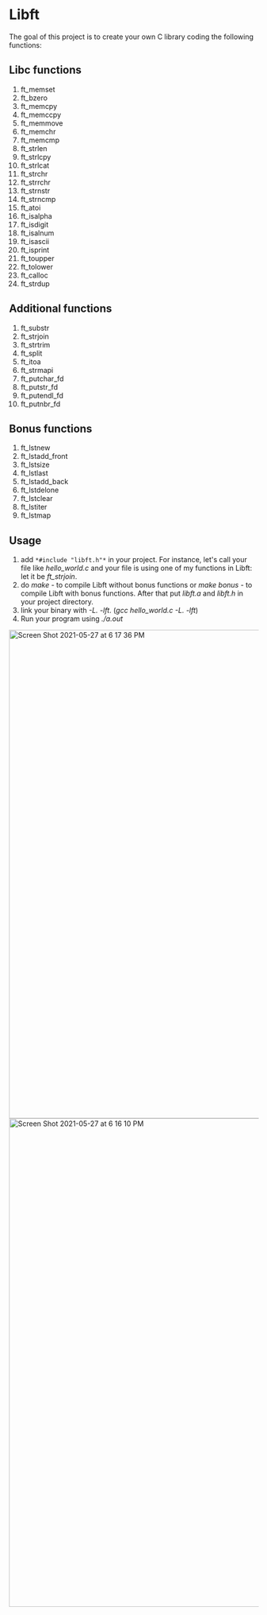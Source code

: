 # Libft
The goal of this project is to create your own C library coding the following functions:

## Libc functions
1) ft_memset
2) ft_bzero
3) ft_memcpy
4) ft_memccpy
5) ft_memmove
6) ft_memchr
7) ft_memcmp
8) ft_strlen
9) ft_strlcpy
10) ft_strlcat
11) ft_strchr
12) ft_strrchr
13) ft_strnstr
14) ft_strncmp
15) ft_atoi
16) ft_isalpha
17) ft_isdigit
18) ft_isalnum
19) ft_isascii
20) ft_isprint
21) ft_toupper
22) ft_tolower
23) ft_calloc
24) ft_strdup

## Additional functions
1) ft_substr
2) ft_strjoin
3) ft_strtrim
4) ft_split
5) ft_itoa
6) ft_strmapi
7) ft_putchar_fd
8) ft_putstr_fd
9) ft_putendl_fd
10) ft_putnbr_fd

## Bonus functions
1) ft_lstnew
2) ft_lstadd_front
3) ft_lstsize
4) ft_lstlast
5) ft_lstadd_back
6) ft_lstdelone
7) ft_lstclear
8) ft_lstiter
9) ft_lstmap

## Usage
1) add `*#include "libft.h"*` in your project. For instance, let's call your file like *hello_world.c* and your file is using one of my functions in Libft:  let it be *ft_strjoin*.
2) do *make* - to compile Libft without bonus functions or *make bonus* - to compile Libft with bonus functions. After that put *libft.a* and *libft.h* in your project directory.
3) link your binary with *-L. -lft*.  (*gcc hello_world.c -L. -lft*)
4) Run your program using *./a.out*

<img width="983" alt="Screen Shot 2021-05-27 at 6 17 36 PM" src="https://user-images.githubusercontent.com/84783740/119866688-bc5f7600-bf25-11eb-815b-ae91dc3d8956.png">
<img width="983" alt="Screen Shot 2021-05-27 at 6 16 10 PM" src="https://user-images.githubusercontent.com/84783740/119866703-c1bcc080-bf25-11eb-8238-888f6628386f.png">
